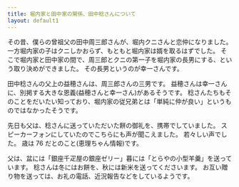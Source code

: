 ```yaml
---
title: 堀内家と田中家の関係、田中稔さんについて
layout: default1
---
```

その昔、僕らの曾祖父の田中周三郎さんが、堀内クニさんと恋仲になりました。
一方堀内家の子はクニしかおらず、もともと堀内家は婿を取るはずでした。
そこで堀内家と田中家の間で、周三郎とクニの第一子を堀内家の長男にする、という取り決めができました。
その長男というのが幸一さんです。

田中稔さんの父上の益穂さんは、周三郎さんの三男です。
益穂さんは幸一さんに、別掲する大きな恩義(益穂さんと幸一さん)があるそうです。
稔さんたちもそのことをだいたい知っており、堀内家の従兄弟とは「単純に仲が良い」というものではなかったそうです。

先日も父は、稔さんに送っていただいた餅の御礼を、携帯でしていました。
スピーカーフォンにしていたのでこちらにも声が聞こえました。
若々しい声でした。
歳は 76 だとのこと(恵理ちゃん情報)です。

父は、盆には「銀座千疋屋の銀座ゼリー」暮には「とらやの小型羊羹」を送っています。
稔さんは冬にはお餅を、秋には新米を送ってくださいます。
お互い贈り物を送っては、お礼の電話、近況報告などをしているようです。
